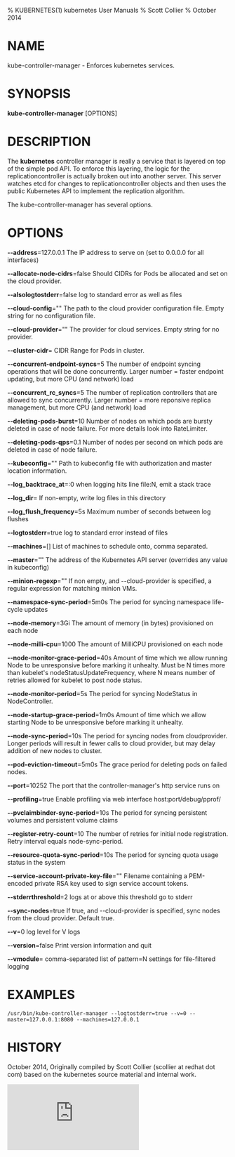% KUBERNETES(1) kubernetes User Manuals
% Scott Collier
% October 2014
# NAME
kube-controller-manager \- Enforces kubernetes services.

# SYNOPSIS
**kube-controller-manager** [OPTIONS]

# DESCRIPTION

The **kubernetes** controller manager is really a service that is layered on top of the simple pod API. To enforce this layering, the logic for the replicationcontroller is actually broken out into another server. This server watches etcd for changes to replicationcontroller objects and then uses the public Kubernetes API to implement the replication algorithm.

The kube-controller-manager has several options.

# OPTIONS
**--address**=127.0.0.1
	The IP address to serve on (set to 0.0.0.0 for all interfaces)

**--allocate-node-cidrs**=false
	Should CIDRs for Pods be allocated and set on the cloud provider.

**--alsologtostderr**=false
	log to standard error as well as files

**--cloud-config**=""
	The path to the cloud provider configuration file.  Empty string for no configuration file.

**--cloud-provider**=""
	The provider for cloud services.  Empty string for no provider.

**--cluster-cidr**=<nil>
	CIDR Range for Pods in cluster.

**--concurrent-endpoint-syncs**=5
	The number of endpoint syncing operations that will be done concurrently. Larger number = faster endpoint updating, but more CPU (and network) load

**--concurrent_rc_syncs**=5
	The number of replication controllers that are allowed to sync concurrently. Larger number = more reponsive replica management, but more CPU (and network) load

**--deleting-pods-burst**=10
	Number of nodes on which pods are bursty deleted in case of node failure. For more details look into RateLimiter.

**--deleting-pods-qps**=0.1
	Number of nodes per second on which pods are deleted in case of node failure.

**--kubeconfig**=""
	Path to kubeconfig file with authorization and master location information.

**--log_backtrace_at**=:0
	when logging hits line file:N, emit a stack trace

**--log_dir**=
	If non-empty, write log files in this directory

**--log_flush_frequency**=5s
	Maximum number of seconds between log flushes

**--logtostderr**=true
	log to standard error instead of files

**--machines**=[]
	List of machines to schedule onto, comma separated.

**--master**=""
	The address of the Kubernetes API server (overrides any value in kubeconfig)

**--minion-regexp**=""
	If non empty, and --cloud-provider is specified, a regular expression for matching minion VMs.

**--namespace-sync-period**=5m0s
	The period for syncing namespace life-cycle updates

**--node-memory**=3Gi
	The amount of memory (in bytes) provisioned on each node

**--node-milli-cpu**=1000
	The amount of MilliCPU provisioned on each node

**--node-monitor-grace-period**=40s
	Amount of time which we allow running Node to be unresponsive before marking it unhealty. Must be N times more than kubelet's nodeStatusUpdateFrequency, where N means number of retries allowed for kubelet to post node status.

**--node-monitor-period**=5s
	The period for syncing NodeStatus in NodeController.

**--node-startup-grace-period**=1m0s
	Amount of time which we allow starting Node to be unresponsive before marking it unhealty.

**--node-sync-period**=10s
	The period for syncing nodes from cloudprovider. Longer periods will result in fewer calls to cloud provider, but may delay addition of new nodes to cluster.

**--pod-eviction-timeout**=5m0s
	The grace period for deleting pods on failed nodes.

**--port**=10252
	The port that the controller-manager's http service runs on

**--profiling**=true
	Enable profiling via web interface host:port/debug/pprof/

**--pvclaimbinder-sync-period**=10s
	The period for syncing persistent volumes and persistent volume claims

**--register-retry-count**=10
	The number of retries for initial node registration.  Retry interval equals node-sync-period.

**--resource-quota-sync-period**=10s
	The period for syncing quota usage status in the system

**--service-account-private-key-file**=""
	Filename containing a PEM-encoded private RSA key used to sign service account tokens.

**--stderrthreshold**=2
	logs at or above this threshold go to stderr

**--sync-nodes**=true
	If true, and --cloud-provider is specified, sync nodes from the cloud provider. Default true.

**--v**=0
	log level for V logs

**--version**=false
	Print version information and quit

**--vmodule**=
	comma-separated list of pattern=N settings for file-filtered logging

# EXAMPLES
```
/usr/bin/kube-controller-manager --logtostderr=true --v=0 --master=127.0.0.1:8080 --machines=127.0.0.1 
```

# HISTORY
October 2014, Originally compiled by Scott Collier (scollier at redhat dot com) based
 on the kubernetes source material and internal work.


[![Analytics](https://kubernetes-site.appspot.com/UA-36037335-10/GitHub/docs/man/kube-controller-manager.1.md?pixel)]()
